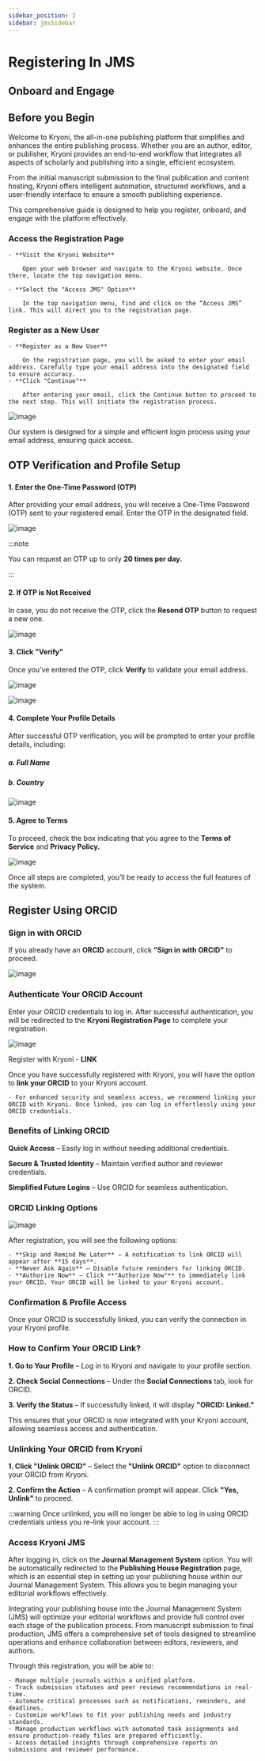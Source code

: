```yaml
---
sidebar_position: 2
sidebar: jmsSidebar
---
```


# Registering In JMS

## Onboard and Engage

## Before you Begin

Welcome to Kryoni, the all-in-one publishing platform that simplifies and enhances the entire publishing process. Whether you are an author, editor, or publisher, Kryoni provides an end-to-end workflow that integrates all aspects of scholarly and publishing into a single, efficient ecosystem.

From the initial manuscript submission to the final publication and content hosting, Kryoni offers intelligent automation, structured workflows, and a user-friendly interface to ensure a smooth publishing experience.

This comprehensive guide is designed to help you register, onboard, and engage with the platform effectively.

### Access the Registration Page

    - **Visit the Kryoni Website**
        
        Open your web browser and navigate to the Kryoni website. Once there, locate the top navigation menu.

    - **Select the "Access JMS" Option**

        In the top navigation menu, find and click on the “Access JMS” link. This will direct you to the registration page.

### Register as a New User

    - **Register as a New User**

        On the registration page, you will be asked to enter your email address. Carefully type your email address into the designated field to ensure accuracy.
    - **Click "Continue"**

        After entering your email, click the Continue button to proceed to the next step. This will initiate the registration process.

![image](/assets/images/register-email.webp)

Our system is designed for a simple and efficient login process using your email address, ensuring quick access.

## OTP Verification and Profile Setup

###

#### 1. Enter the One-Time Password (OTP)

After providing your email address, you will receive a One-Time Password (OTP) sent to your registered email. Enter the OTP in the designated field.

![image](/assets/images/otp-verify.webp)

:::note

You can request an OTP up to only **20 times per day.**

:::

#### 2. If OTP is Not Received

In case, you do not receive the OTP, click the **Resend OTP** button to request a new one.

![image](/assets/images/resend-otp.webp)

#### 3. Click "Verify"

Once you’ve entered the OTP, click **Verify** to validate your email address.

![image](/assets/images/verify-otp-copy.webp)

![image](/assets/images/entry-otp.webp)

#### 4. Complete Your Profile Details

After successful OTP verification, you will be prompted to enter your profile details, including:

##### a. Full Name

##### b. Country

![image](/assets/images/finish-register.webp)

#### 5. Agree to Terms

To proceed, check the box indicating that you agree to the **Terms of Service** and **Privacy Policy.**

![image](/assets/images/agree-terms.webp)

Once all steps are completed, you’ll be ready to access the full features of the system.

## Register Using ORCID

### Sign in with ORCID

If you already have an **ORCID** account, click **"Sign in with ORCID"** to proceed.

![image](/assets/images/sign-in-orcid.webp)

### Authenticate Your ORCID Account

Enter your ORCID credentials to log in. After successful authentication, you will be redirected to the **Kryoni Registration Page** to complete your registration.

![image](/assets/images/orcid-id-pass.webp)

Register with Kryoni - **LINK**

Once you have successfully registered with Kryoni, you will have the option to **link your ORCID** to your Kryoni account.

    - For enhanced security and seamless access, we recommend linking your ORCID with Kryoni. Once linked, you can log in effortlessly using your ORCID credentials.

### Benefits of Linking ORCID

  **Quick Access** – Easily log in without needing additional credentials.

  **Secure & Trusted Identity** – Maintain verified author and reviewer credentials.

  **Simplified Future Logins** – Use ORCID for seamless authentication.

### ORCID Linking Options

![image](/assets/images/authorize-now.webp)

After registration, you will see the following options:

    - **Skip and Remind Me Later** – A notification to link ORCID will appear after **15 days**.
    - **Never Ask Again** – Disable future reminders for linking ORCID.
    - **Authorize Now** – Click **"Authorize Now"** to immediately link your ORCID. Your ORCID will be linked to your Kryoni account.

### Confirmation & Profile Access

Once your ORCID is successfully linked, you can verify the connection in your Kryoni profile.

### How to Confirm Your ORCID Link?

**1. Go to Your Profile** – Log in to Kryoni and navigate to your profile section.

**2. Check Social Connections** – Under the **Social Connections** tab, look for ORCID.

**3. Verify the Status** – If successfully linked, it will display **"ORCID: Linked."**

This ensures that your ORCID is now integrated with your Kryoni account, allowing seamless access and authentication.

### Unlinking Your ORCID from Kryoni

**1. Click "Unlink ORCID"** – Select the **"Unlink ORCID"** option to disconnect your ORCID from Kryoni.

**2. Confirm the Action** – A confirmation prompt will appear. Click **"Yes, Unlink"** to proceed.

:::warning
Once unlinked, you will no longer be able to log in using ORCID credentials unless you re-link your account.
:::

### Access Kryoni JMS

After logging in, click on the **Journal Management System** option. You will be automatically redirected to the **Publishing House Registration** page, which is an essential step in setting up your publishing house within our Journal Management System. This allows you to begin managing your editorial workflows effectively.

Integrating your publishing house into the Journal Management System (JMS) will optimize your editorial workflows and provide full control over each stage of the publication process. From manuscript submission to final production, JMS offers a comprehensive set of tools designed to streamline operations and enhance collaboration between editors, reviewers, and authors.

Through this registration, you will be able to:

    - Manage multiple journals within a unified platform.
    - Track submission statuses and peer reviews recommendations in real-time.
    - Automate critical processes such as notifications, reminders, and deadlines.
    - Customize workflows to fit your publishing needs and industry standards.
    - Manage production workflows with automated task assignments and ensure production-ready files are prepared efficiently.
    - Access detailed insights through comprehensive reports on submissions and reviewer performance.
